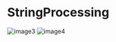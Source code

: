 # StringProcessing
![image3](/StringProcessing/img/String%20Processing%20&#35;3.png)
![image4](/StringProcessing/img/String%20Processing%20&#35;4.png)
